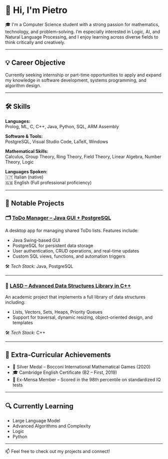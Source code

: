 # 👋 Hi, I'm Pietro

🎓 I'm a Computer Science student with a strong passion for mathematics, technology, and problem-solving. I’m especially interested in Logic, AI, and Natural Language Processing, and I enjoy learning across diverse fields to think critically and creatively.

---

## 💡 Career Objective

Currently seeking internship or part-time opportunities to apply and expand my knowledge in software development, systems programming, and algorithm design.

---

## 🛠️ Skills

**Languages:**  
Prolog, ML, C, C++, Java, Python, SQL, ARM Assembly

**Software & Tools:**  
PostgreSQL, Visual Studio Code, LaTeX, Windows

**Mathematical Skills:**  
Calculus, Group Theory, Ring Theory, Field Theory, Linear Algebra, Number Theory, Logic

**Languages Spoken:**  
🇮🇹 Italian (native)  
🇬🇧 English (Full professional proficiency)

---

## 📂 Notable Projects

### 🗂️ [ToDo Manager – Java GUI + PostgreSQL](https://github.com/ShishRobot2000/ProjectBDD-OO-2025)
A desktop app for managing shared ToDo lists. Features include:
- Java Swing-based GUI
- PostgreSQL for persistent data storage
- User authentication, CRUD operations, and real-time updates
- Custom SQL views, functions, and automation triggers

🛠️ *Tech Stack:* Java, PostgreSQL

---

### 🧠 [LASD – Advanced Data Structures Library in C++](https://github.com/ShishRobot2000/LASD_Project_2025)
An academic project that implements a full library of data structures including:
- Lists, Vectors, Sets, Heaps, Priority Queues
- Support for traversal, dynamic resizing, object-oriented design, and templates

🛠️ *Tech Stack:* C++

---

## 🏅 Extra-Curricular Achievements

- 🥈 Silver Medal – Bocconi International Mathematical Games (2020)  
- 🎓 Cambridge English Certificate (B2 – First, 2019)  
- 🧠 Ex-Mensa Member – Scored in the 98th percentile on standardized IQ tests

---

## 🔍 Currently Learning

- Large Language Model
- Advanced Algorithms and Complexity  
- Logic
- Python

---

📫 Feel free to check out my projects and connect!

